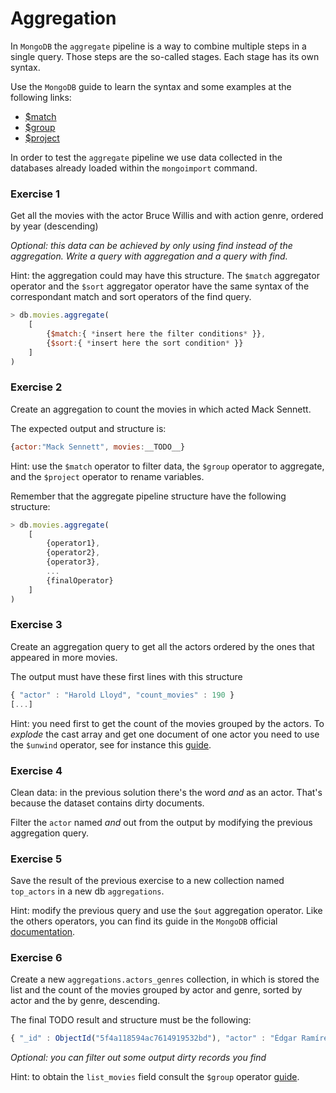 # Aggregation

In `MongoDB` the `aggregate` pipeline is a way to combine
multiple steps in a single query. Those steps are 
the so-called stages.
Each stage has its own syntax. 

Use the `MongoDB` guide to learn the 
syntax and some examples at the following
links:
 * [$match](https://docs.mongodb.com/manual/reference/operator/aggregation/match/)
 * [$group](https://docs.mongodb.com/manual/reference/operator/aggregation/group/)
 * [$project](https://docs.mongodb.com/manual/reference/operator/aggregation/project/)


In order to test the `aggregate` pipeline we use 
data collected in the databases already loaded within
the `mongoimport` command.

### Exercise 1
Get all the movies with the actor Bruce Willis and with action genre, ordered by year (descending)

*Optional: this data can be achieved by only using find instead of the aggregation. 
Write a query with aggregation and a query with find.*

Hint: the aggregation could may have this structure.
The `$match` aggregator operator and the `$sort` 
aggregator operator have the same syntax of the correspondant match and sort operators of the find query.
```javascript
> db.movies.aggregate(
	[
		{$match:{ *insert here the filter conditions* }},
		{$sort:{ *insert here the sort condition* }}
	]
)
```


### Exercise 2
Create an aggregation to count the movies in which 
acted Mack Sennett.

The expected output and structure is:
```javascript
{actor:"Mack Sennett", movies:__TODO__}
```
Hint: use the `$match` operator to filter data, 
the `$group` operator to aggregate, 
and the `$project` operator 
to rename variables.
 
Remember that the aggregate pipeline 
structure have the following structure:
```javascript
> db.movies.aggregate(
	[
		{operator1},
		{operator2},
		{operator3},
		...
		{finalOperator}
	]
)
```

### Exercise 3
Create an aggregation query to get all the actors 
ordered by the ones that appeared in more movies.

The output must have these first lines with this structure
```javascript
{ "actor" : "Harold Lloyd", "count_movies" : 190 }
[...]
```
Hint: you need first to get the count of the movies grouped by the actors. To *explode* the cast array and get one document 
of one actor you need to use the `$unwind` operator, see for
instance this [guide](https://docs.mongodb.com/manual/reference/operator/aggregation/unwind/).

### Exercise 4 
Clean data: in the previous solution there's the word *and* as an actor. 
That's because the dataset contains dirty documents. 

Filter the `actor` named *and* out from the output by modifying the previous aggregation query.


### Exercise 5
Save the result of the previous exercise 
to a new collection named `top_actors` 
in a new db `aggregations`.

Hint: modify the previous query and use the `$out` aggregation operator. 
Like the others operators, you can find its guide in the `MongoDB` official [documentation](https://docs.mongodb.com/manual/reference/operator/aggregation/out/).

### Exercise 6 
Create a new `aggregations.actors_genres` collection, 
in which is stored the list and the count of the movies grouped 
by actor and genre, sorted by actor and the by genre, descending.

The final TODO result and structure must be the following:
```javascript
{ "_id" : ObjectId("5f4a118594ac7614919532bd"), "actor" : "Édgar Ramírez", "genre" : "Action", "count_movies" : 2, "list_movies" : [ "Zero Dark Thirty", "Wrath of the Titans" ]  }
```
*Optional: you can filter out some output dirty records you find*

Hint: to obtain the `list_movies` field consult the `$group` operator [guide](https://docs.mongodb.com/manual/reference/operator/aggregation/group/).
